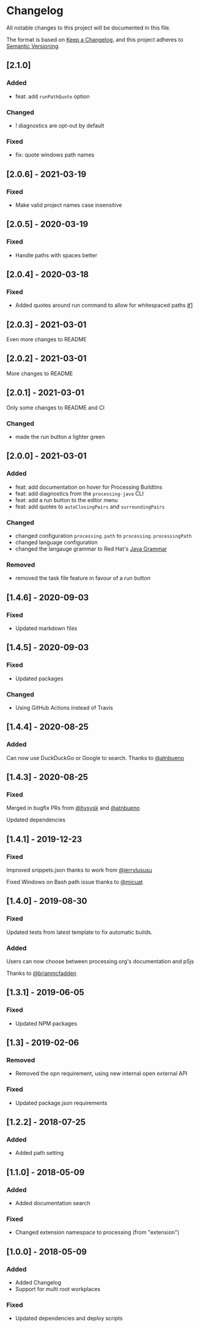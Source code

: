 # Changelog

All notable changes to this project will be documented in this file.

The format is based on [Keep a Changelog](https://keepachangelog.com/en/1.0.0/),
and this project adheres to [Semantic Versioning](https://semver.org/spec/v2.0.0.html).

## [2.1.0]

### Added

-   feat: add `runPathQuote` option

### Changed

-   ! diagnostics are opt-out by default

### Fixed

-   fix: quote windows path names

## [2.0.6] - 2021-03-19

### Fixed

-   Make valid project names case insensitive

## [2.0.5] - 2020-03-19

### Fixed

-   Handle paths with spaces better

## [2.0.4] - 2020-03-18

### Fixed

-   Added quotes around run command to allow for whitespaced paths [#1](https://github.com/Luke-zhang-04/processing-vscode/pull/1)

## [2.0.3] - 2021-03-01

Even more changes to README

## [2.0.2] - 2021-03-01

More changes to README

## [2.0.1] - 2021-03-01

Only some changes to README and CI

### Changed

-   made the run button a lighter green

## [2.0.0] - 2021-03-01

### Added

-   feat: add documentation on hover for Processing Buildtins
-   feat: add diagnostics from the `processing-java` CLI
-   feat: add a run button to the editor menu
-   feat: add quotes to `autoClosingPairs` and `surroundingPairs`

### Changed

-   changed configuration `processing.path` to `processing.processingPath`
-   changed language configuration
-   changed the langauge grammar to Red Hat's [Java Grammar](https://github.com/redhat-developer/vscode-java/blob/master/syntaxes/java.tmLanguage.json)

### Removed

-   removed the task file feature in favour of a run button

## [1.4.6] - 2020-09-03

### Fixed

-   Updated markdown files

## [1.4.5] - 2020-09-03

### Fixed

-   Updated packages

### Changed

-   Using GitHub Actions instead of Travis

## [1.4.4] - 2020-08-25

### Added

Can now use DuckDuckGo or Google to search. Thanks to [@atnbueno](https://github.com/atnbueno)

## [1.4.3] - 2020-08-25

### Fixed

Merged in bugfix PRs from [@hysysk](https://github.com/hysysk) and [@atnbueno](https://github.com/atnbueno)

Updated dependencies

## [1.4.1] - 2019-12-23

### Fixed

Improved snippets.json thanks to work from [@jerrylususu](https://github.com/jerrylususu)

Fixed Windows on Bash path issue thanks to [@micuat](https://github.com/micuat)

## [1.4.0] - 2019-08-30

### Fixed

Updated tests from latest template to fix automatic builds.

### Added

Users can now choose between processing.org's documentation and p5js

Thanks to [@brianmcfadden](https://github.com/brianmcfadden)

## [1.3.1] - 2019-06-05

### Fixed

-   Updated NPM packages

## [1.3] - 2019-02-06

### Removed

-   Removed the opn requirement, using new internal open external API

### Fixed

-   Updated package.json requirements

## [1.2.2] - 2018-07-25

### Added

-   Added path setting

## [1.1.0] - 2018-05-09

### Added

-   Added documentation search

### Fixed

-   Changed extension namespace to processing (from "extension")

## [1.0.0] - 2018-05-09

### Added

-   Added Changelog
-   Support for multi root workplaces

### Fixed

-   Updated dependencies and deploy scripts
